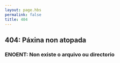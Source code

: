 ```yaml
---
layout: page.hbs
permalink: false
title: 404
---
```

## 404: Páxina non atopada
### ENOENT: Non existe o arquivo ou directorio

